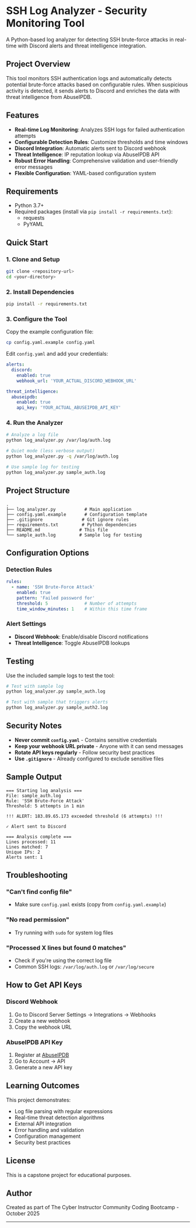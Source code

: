 # SSH Log Analyzer - Security Monitoring Tool

A Python-based log analyzer for detecting SSH brute-force attacks in real-time with Discord alerts and threat intelligence integration.

##  Project Overview

This tool monitors SSH authentication logs and automatically detects potential brute-force attacks based on configurable rules. When suspicious activity is detected, it sends alerts to Discord and enriches the data with threat intelligence from AbuseIPDB.

##  Features

- **Real-time Log Monitoring**: Analyzes SSH logs for failed authentication attempts
- **Configurable Detection Rules**: Customize thresholds and time windows
- **Discord Integration**: Automatic alerts sent to Discord webhook
- **Threat Intelligence**: IP reputation lookup via AbuseIPDB API
- **Robust Error Handling**: Comprehensive validation and user-friendly error messages
- **Flexible Configuration**: YAML-based configuration system

##  Requirements

- Python 3.7+
- Required packages (install via `pip install -r requirements.txt`):
  - requests
  - PyYAML

##  Quick Start

### 1. Clone and Setup

```bash
git clone <repository-url>
cd <your-directory>
```

### 2. Install Dependencies

```bash
pip install -r requirements.txt
```

### 3. Configure the Tool

Copy the example configuration file:

```bash
cp config.yaml.example config.yaml
```

Edit `config.yaml` and add your credentials:

```yaml
alerts:
  discord:
    enabled: true
    webhook_url: 'YOUR_ACTUAL_DISCORD_WEBHOOK_URL'

threat_intelligence:
  abuseipdb:
    enabled: true
    api_key: 'YOUR_ACTUAL_ABUSEIPDB_API_KEY'
```

### 4. Run the Analyzer

```bash
# Analyze a log file
python log_analyzer.py /var/log/auth.log

# Quiet mode (less verbose output)
python log_analyzer.py -q /var/log/auth.log

# Use sample log for testing
python log_analyzer.py sample_auth.log
```

##  Project Structure

```
.
├── log_analyzer.py           # Main application
├── config.yaml.example       # Configuration template
├── .gitignore               # Git ignore rules
├── requirements.txt         # Python dependencies
├── README.md               # This file
└── sample_auth.log         # Sample log for testing
```

##  Configuration Options

### Detection Rules

```yaml
rules:
  - name: 'SSH Brute-Force Attack'
    enabled: true
    pattern: 'Failed password for'
    threshold: 5              # Number of attempts
    time_window_minutes: 1    # Within this time frame
```

### Alert Settings

- **Discord Webhook**: Enable/disable Discord notifications
- **Threat Intelligence**: Toggle AbuseIPDB lookups

##  Testing

Use the included sample logs to test the tool:

```bash
# Test with sample log
python log_analyzer.py sample_auth.log

# Test with sample that triggers alerts
python log_analyzer.py sample_auth2.log
```

##  Security Notes

- **Never commit `config.yaml`** - Contains sensitive credentials
- **Keep your webhook URL private** - Anyone with it can send messages
- **Rotate API keys regularly** - Follow security best practices
- **Use `.gitignore`** - Already configured to exclude sensitive files

##  Sample Output

```
=== Starting log analysis ===
File: sample_auth.log
Rule: 'SSH Brute-Force Attack'
Threshold: 5 attempts in 1 min

!!! ALERT: 183.89.65.173 exceeded threshold (6 attempts) !!!

✓ Alert sent to Discord

=== Analysis complete ===
Lines processed: 11
Lines matched: 7
Unique IPs: 2
Alerts sent: 1
```

##  Troubleshooting

### "Can't find config file"
- Make sure `config.yaml` exists (copy from `config.yaml.example`)

### "No read permission"
- Try running with `sudo` for system log files

### "Processed X lines but found 0 matches"
- Check if you're using the correct log file
- Common SSH logs: `/var/log/auth.log` or `/var/log/secure`

##  How to Get API Keys

### Discord Webhook
1. Go to Discord Server Settings → Integrations → Webhooks
2. Create a new webhook
3. Copy the webhook URL

### AbuseIPDB API Key
1. Register at [AbuseIPDB](https://www.abuseipdb.com/)
2. Go to Account → API
3. Generate a new API key

##  Learning Outcomes

This project demonstrates:
- Log file parsing with regular expressions
- Real-time threat detection algorithms
- External API integration
- Error handling and validation
- Configuration management
- Security best practices

##  License

This is a capstone project for educational purposes.

##  Author

Created as part of The Cyber Instructor Community Coding Bootcamp - October 2025

---